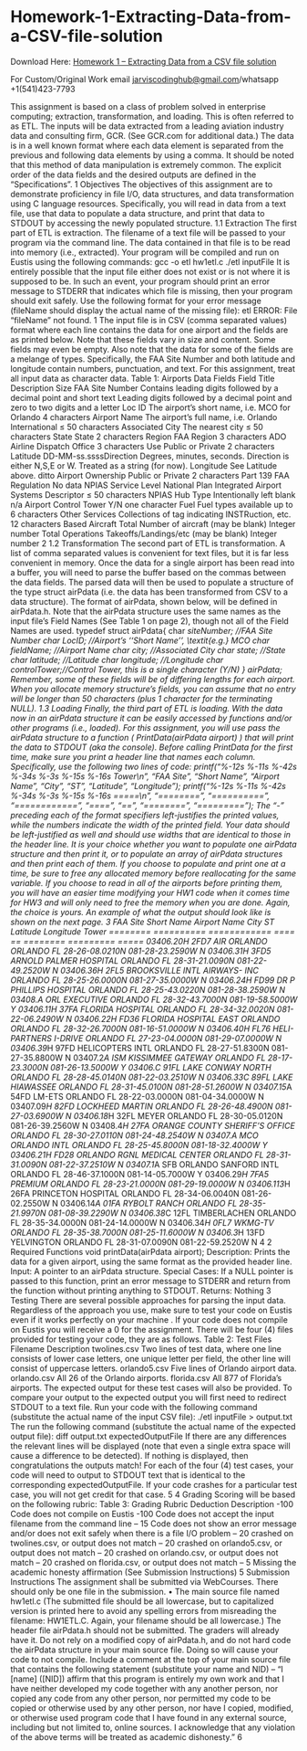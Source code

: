 # Homework-1-Extracting-Data-from-a-CSV-file-solution

Download Here: [Homework 1 – Extracting Data from a CSV file solution](https://jarviscodinghub.com/assignment/homework-1-extracting-data-from-a-csv-file-solution/)

For Custom/Original Work email jarviscodinghub@gmail.com/whatsapp +1(541)423-7793

This assignment is based on a class of problem solved in enterprise computing; extraction, transformation, and loading. This is often referred to as ETL. The inputs will be data extracted from a leading
aviation industry data and consulting firm, GCR. (See GCR.com for additional data.) The data is in a
well known format where each data element is separated from the previous and following data elements
by using a comma. It should be noted that this method of data manipulation is extremely common. The
explicit order of the data fields and the desired outputs are defined in the “Specifications”.
1 Objectives
The objectives of this assignment are to demonstrate proficiency in file I/O, data structures, and data transformation using C language resources. Specifically, you will read in data from a text file, use that data to
populate a data structure, and print that data to STDOUT by accessing the newly populated structure.
1.1 Extraction
The first part of ETL is extraction. The filename of a text file will be passed to your program via the command line. The data contained in that file is to be read into memory (i.e., extracted). Your program will be
compiled and run on Eustis using the following commands:
gcc -o etl hw1etl.c
./etl inputFile
It is entirely possible that the input file either does not exist or is not where it is supposed to be. In such
an event, your program should print an error message to STDERR that indicates which file is missing, then
your program should exit safely. Use the following format for your error message (fileName should display
the actual name of the missing file):
etl ERROR: File “fileName” not found.
1
The input file is in CSV (comma separated values) format where each line contains the data for one
airport and the fields are as printed below. Note that these fields vary in size and content. Some fields may
even be empty. Also note that the data for some of the fields are a melange of types. Specifically, the FAA
Site Number and both latitude and longitude contain numbers, punctuation, and text.
For this assignment, treat all input data as character data.
Table 1: Airports Data Fields
Field Title Description Size
FAA Site Number Contains leading digits followed
by a decimal point and short text
Leading digits followed by a
decimal point and zero to two
digits and a letter
Loc ID The airport’s short name, i.e.
MCO for Orlando
4 characters
Airport Name The airport’s full name, i.e. Orlando International
≤ 50 characters
Associated City The nearest city ≤ 50 characters
State State 2 characters
Region FAA Region 3 characters
ADO Airline Dispatch Office 3 characters
Use Public or Private 2 characters
Latitude DD-MM-ss.ssssDirection Degrees, minutes, seconds. Direction is either N,S,E or W.
Treated as a string (for now).
Longitude See Latitude above. ditto
Airport Ownership Public or Private 2 characters
Part 139 FAA Regulation No data
NPIAS Service Level National Plan Integrated Airport
Systems Descriptor
≤ 50 characters
NPIAS Hub Type Intentionally left blank n/a
Airport Control Tower Y/N one character
Fuel Fuel types available up to 6 characters
Other Services Collections of tag indicating INSTRuction, etc.
12 characters
Based Aircraft Total Number of aircraft (may be
blank)
Integer number
Total Operations Takeoffs/Landings/etc (may be
blank)
Integer number
2
1.2 Transformation
The second part of ETL is transformation. A list of comma separated values is convenient for text files, but
it is far less convenient in memory. Once the data for a single airport has been read into a buffer, you will
need to parse the buffer based on the commas between the data fields. The parsed data will then be used to
populate a structure of the type struct airPdata (i.e. the data has been transformed from CSV to a
data structure). The format of airPdata, shown below, will be defined in airPdata.h. Note that the
airPdata structure uses the same names as the input file’s Field Names (See Table 1 on page 2), though
not all of the Field Names are used.
typedef struct airPdata{
char *siteNumber; //FAA Site Number
char *LocID; //Airport’s ‘‘Short Name’’, \textit{e.g.} MCO
char *fieldName; //Airport Name
char *city; //Associated City
char *state; //State
char *latitude; //Latitude
char *longitude; //Longitude
char controlTower;//Control Tower, this is a single character (Y/N)
} airPdata;
Remember, some of these fields will be of differing lengths for each airport. When you allocate memory
structure’s fields, you can assume that no entry will be longer than 50 characters (plus 1 character for the
terminating NULL).
1.3 Loading
Finally, the third part of ETL is loading. With the data now in an airPdata structure it can be easily accessed by functions and/or other programs (i.e., loaded). For this assignment, you will use pass the
airPdata structure to a function ( PrintData(airPdata airport) ) that will print the data to
STDOUT (aka the console). Before calling PrintData for the first time, make sure you print a header
line that names each column. Specifically, use the following two lines of code:
printf(“%-12s %-11s %-42s %-34s %-3s %-15s %-16s Tower\n”,
“FAA Site”, “Short Name”, “Airport Name”, “City”, “ST”,
“Latitude”, “Longitude”);
printf(“%-12s %-11s %-42s %-34s %-3s %-15s %-16s =====\n”,
“========”, “==========”, “============”, “====”, “==”,
“========”, “=========”);
The “-” preceding each of the format specifiers left-justifies the printed values, while the numbers indicate the width of the printed field. Your data should be left-justified as well and should use widths that
are identical to those in the header line. It is your choice whether you want to populate one airPdata
structure and then print it, or to populate an array of airPdata structures and then print each of them. If
you choose to populate and print one at a time, be sure to free any allocated memory before reallocating for
the same variable. If you choose to read in all of the airports before printing them, you will have an easier
time modifying your HW1 code when it comes time for HW3 and will only need to free the memory when
you are done. Again, the choice is yours. An example of what the output should look like is shown on the
next page.
3
FAA Site Short Name Airport Name City ST Latitude Longitude Tower
======== ========== ============ ==== == ======== ========= =====
03406.20*H 2FD7 AIR ORLANDO ORLANDO FL 28-26-08.0210N 081-28-23.2590W N
03406.31*H 3FD5 ARNOLD PALMER HOSPITAL ORLANDO FL 28-31-21.0090N 081-22-49.2520W N
03406.36*H 2FL5 BROOKSVILLE INTL AIRWAYS- INC ORLANDO FL 28-25-26.0000N 081-27-35.0000W N
03406.24*H FD99 DR P PHILLIPS HOSPITAL ORLANDO FL 28-25-43.0220N 081-28-38.2590W N
03408.*A ORL EXECUTIVE ORLANDO FL 28-32-43.7000N 081-19-58.5000W Y
03406.11*H 37FA FLORIDA HOSPITAL ORLANDO FL 28-34-32.0020N 081-22-06.2490W N
03406.22*H FD36 FLORIDA HOSPITAL EAST ORLANDO ORLANDO FL 28-32-26.7000N 081-16-51.0000W N
03406.40*H FL76 HELI-PARTNERS I-DRIVE ORLANDO FL 27-23-04.0000N 081-29-07.0000W N
03406.39*H 97FD HELICOPTERS INTL ORLANDO FL 28-27-51.8300N 081-27-35.8800W N
03407.2*A ISM KISSIMMEE GATEWAY ORLANDO FL 28-17-23.3000N 081-26-13.5000W Y
03406.*C 91FL LAKE CONWAY NORTH ORLANDO FL 28-28-45.0140N 081-22-03.2510W N
03406.33*C 89FL LAKE HIAWASSEE ORLANDO FL 28-31-45.0100N 081-28-51.2600W N
03407.15*A 54FD LM-ETS ORLANDO FL 28-22-03.0000N 081-04-34.0000W N
03407.09*H 82FD LOCKHEED MARTIN ORLANDO FL 28-26-48.4900N 081-27-03.6900W N
03406.18*H 32FL MEYER ORLANDO FL 28-30-05.0120N 081-26-39.2560W N
03408.4*H 27FA ORANGE COUNTY SHERIFF’S OFFICE ORLANDO FL 28-30-27.0110N 081-24-48.2540W N
03407.*A MCO ORLANDO INTL ORLANDO FL 28-25-45.8000N 081-18-32.4000W Y
03406.21*H FD28 ORLANDO RGNL MEDICAL CENTER ORLANDO FL 28-31-31.0090N 081-22-37.2510W N
03407.1*A SFB ORLANDO SANFORD INTL ORLANDO FL 28-46-37.1000N 081-14-05.7000W Y
03406.29*H 7FA5 PREMIUM ORLANDO FL 28-23-21.0000N 081-29-19.0000W N
03406.113*H 26FA PRINCETON HOSPITAL ORLANDO FL 28-34-06.0040N 081-26-02.2550W N
03406.14*A 01FA RYBOLT RANCH ORLANDO FL 28-35-21.9970N 081-08-39.2290W N
03406.38*C 12FL TIMBERLACHEN ORLANDO FL 28-35-34.0000N 081-24-14.0000W N
03406.34*H 0FL7 WKMG-TV ORLANDO FL 28-35-38.7000N 081-25-11.6000W N
03406.3*H 13FD YELVINGTON ORLANDO FL 28-31-07.0090N 081-22-59.2520W N
4
2 Required Functions
void printData(airPdata airport);
Description: Prints the data for a given airport, using the same format as the provided header line.
Input: A pointer to an airPdata structure.
Special Cases: If a NULL pointer is passed to this function, print an error message to STDERR and
return from the function without printing anything to STDOUT.
Returns: Nothing
3 Testing
There are several possible approaches for parsing the input data. Regardless of the approach you use, make
sure to test your code on Eustis even if it works perfectly on your machine . If your code does not compile
on Eustis you will receive a 0 for the assignment. There will be four (4) files provided for testing your code,
they are as follows.
Table 2: Test Files
Filename Description
twolines.csv Two lines of test data, where one
line consists of lower case letters, one
unique letter per field, the other line
will consist of uppercase letters.
orlando5.csv Five lines of Orlando airport data.
orlando.csv All 26 of the Orlando airports.
florida.csv All 877 of Florida’s airports.
The expected output for these test cases will also be provided. To compare your output to the expected
output you will first need to redirect STDOUT to a text file. Run your code with the following command
(substitute the actual name of the input CSV file):
./etl inputFile > output.txt
The run the following command (substitute the actual name of the expected output file):
diff output.txt expectedOutputFile
If there are any differences the relevant lines will be displayed (note that even a single extra space will cause
a difference to be detected). If nothing is displayed, then congratulations the outputs match! For each of
the four (4) test cases, your code will need to output to STDOUT text that is identical to the corresponding
expectedOutputFile. If your code crashes for a particular test case, you will not get credit for that case.
5
4 Grading
Scoring will be based on the following rubric:
Table 3: Grading Rubric
Deduction Description
-100 Code does not compile on Eustis
-100 Code does not accept the input filename from the command line
– 15 Code does not show an error message
and/or does not exit safely when there
is a file I/O problem
– 20 crashed on twolines.csv, or output does
not match
– 20 crashed on orlando5.csv, or output does
not match
– 20 crashed on orlando.csv, or output does
not match
– 20 crashed on florida.csv, or output does
not match
– 5 Missing the academic honesty affirmation (See Submission Instructions)
5 Submission Instructions
The assignment shall be submitted via WebCourses. There should only be one file in the submission.
• The main source file named hw1etl.c (The submitted file should be all lowercase, but to capitalized
version is printed here to avoid any spelling errors from misreading the filename: HW1ETL.C. Again,
your filename should be all lowercase.)
The header file airPdata.h should not be submitted. The graders will already have it. Do not rely
on a modified copy of airPdata.h, and do not hard code the airPdata structure in your main source
file. Doing so will cause your code to not compile.
Include a comment at the top of your main source file that contains the following statement (substitute
your name and NID) – “I [name] ([NID]) affirm that this program is entirely my own work and that I have
neither developed my code together with any another person, nor copied any code from any other person,
nor permitted my code to be copied or otherwise used by any other person, nor have I copied, modified, or
otherwise used program code that I have found in any external source, including but not limited to, online
sources. I acknowledge that any violation of the above terms will be treated as academic dishonesty.”
6
